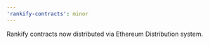 ```yaml
---
'rankify-contracts': minor
---
```


Rankify contracts now distributed via Ethereum Distribution system.
